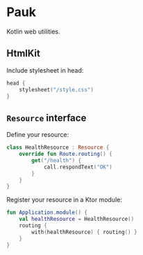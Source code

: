 # Pauk

Kotlin web utilities.

## HtmlKit

Include stylesheet in head:

```kotlin
head {
    stylesheet("/style.css")
}
```

## `Resource` interface

Define your resource:

```kotlin
class HealthResource : Resource {
    override fun Route.routing() {
        get("/health") {
            call.respondText("OK")
        }
    }
}
```

Register your resource in a Ktor module:

```kotlin
fun Application.module() {
    val healthResource = HealthResource()
    routing {
        with(healthResource) { routing() }
    }
}
```